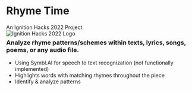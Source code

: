 # Rhyme Time
An Ignition Hacks 2022 Project
<br>
<img align="left" alt="Ignition Hacks 2022 Logo" src="https://i.imgur.com/AdRiUtu.png"/>

### Analyze rhyme patterns/schemes within texts, lyrics, songs, poems, or any audio file. 
- Using Symbl.AI for speech to text recognization (not functionally implemented)
- Highlights words with matching rhymes throughout the piece
- Identify & analyze patterns
